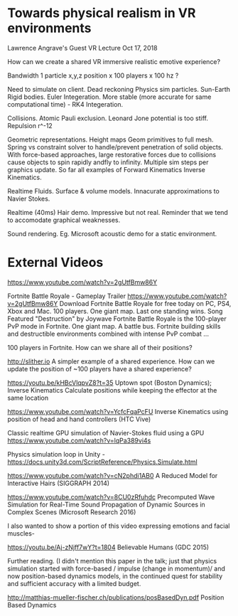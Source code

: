 # Towards physical realism in VR environments
Lawrence Angrave's Guest VR Lecture Oct 17, 2018

How can we create a shared VR immersive realistic emotive experience?

Bandwidth 1 particle x,y,z position x 100 players x 100 hz ?

Need to simulate on client. Dead reckoning
Physics sim particles. 
Sun-Earth 
Rigid bodies. 
Euler Integeration. More stable (more accurate for same computational time) - RK4 Integeration. 

Collisions. 
Atomic Pauli exclusion. Leonard Jone potential is too stiff. Repulsion r^-12

Geometric representations. 
Height maps
Geom primitives to full mesh. 
Spring vs constraint solver to handle/prevent penetration of solid objects.
With force-based approaches, large restorative forces due to collisions cause objects to spin rapidly andfly to infinity. 
Multiple sim steps per graphics update. 
So far all examples of Forward Kinematics 
Inverse Kinematics.

Realtime Fluids.
Surface & volume models. 
Innacurate approximations to Navier Stokes. 

Realtime (40ms) Hair demo. 
Impressive but not real. Reminder that we tend to accomodate graphical weaknesses.

Sound rendering. Eg. Microsoft acoustic demo for a static environment.

# External Videos
https://www.youtube.com/watch?v=2gUtfBmw86Y
	
Fortnite Battle Royale - Gameplay Trailer
https://www.youtube.com/watch?v=2gUtfBmw86Y
Download Fortnite Battle Royale for free today on PC, PS4, Xbox and Mac. 100 players. One giant map. Last one standing wins. Song Featured "Destruction" by Joywave Fortnite Battle Royale is the 100-player PvP mode in Fortnite. One giant map. A battle bus. Fortnite building skills and destructible environments combined with intense PvP combat ...

100 players in Fortnite. How can we share all of their positions? 

http://slither.io
A simpler example of a shared experience. How can we update the position
of ~100 players have a shared experience?

https://youtu.be/kHBcVlqpvZ8?t=35
Uptown spot (Boston Dynamics); Inverse Kinematics Calculate positions
while keeping the effector at the same location

https://www.youtube.com/watch?v=YcfcFqaPcFU
Inverse Kinematics using position of head and hand controllers (HTC Vive)

Classic realtime GPU simulation of Navier-Stokes fluid using a GPU
https://www.youtube.com/watch?v=lqPa389vi4s

Physics simulation loop in Unity -
https://docs.unity3d.com/ScriptReference/Physics.Simulate.html

https://www.youtube.com/watch?v=cN2phdi1AB0
A Reduced Model for Interactive Hairs (SIGGRAPH 2014)

https://www.youtube.com/watch?v=8CU0zRfuhdc
Precomputed Wave Simulation for Real-Time Sound Propagation of Dynamic
Sources in Complex Scenes (Microsoft Research 2016)


I also wanted to show a portion of this video expressing emotions and
facial muscles-

https://youtu.be/Aj-zNjff7wY?t=1804
Believable Humans (GDC 2015)


Further reading. (I didn't mention this paper in the talk; just that
physics simulation started with  force-based / impulse (change in
momentum)/ and now position-based dynamics models, in the continued
quest for stability and sufficient accuracy with a limited budget.

http://matthias-mueller-fischer.ch/publications/posBasedDyn.pdf
Position Based Dynamics
